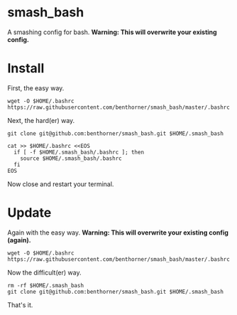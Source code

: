 smash_bash
==========

A smashing config for bash. **Warning: This will overwrite your existing config.**

Install
=======

First, the easy way.

```
wget -O $HOME/.bashrc https://raw.githubusercontent.com/benthorner/smash_bash/master/.bashrc
```

Next, the hard(er) way.

```
git clone git@github.com:benthorner/smash_bash.git $HOME/.smash_bash

cat >> $HOME/.bashrc <<EOS
  if [ -f $HOME/.smash_bash/.bashrc ]; then
    source $HOME/.smash_bash/.bashrc
  fi
EOS
```

Now close and restart your terminal.

Update
======

Again with the easy way. **Warning: This will overwrite your existing config (again).**

```
wget -O $HOME/.bashrc https://raw.githubusercontent.com/benthorner/smash_bash/master/.bashrc
```

Now the difficult(er) way.

```
rm -rf $HOME/.smash_bash
git clone git@github.com:benthorner/smash_bash.git $HOME/.smash_bash
```

That's it.

